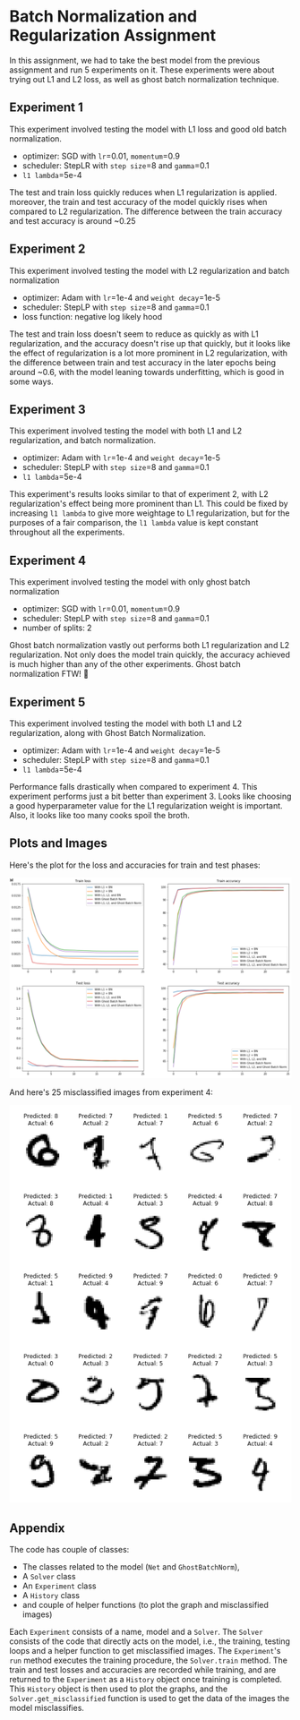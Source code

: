 # Batch Normalization and Regularization Assignment

In this assignment, we had to take the best model from the previous assignment and run 5 experiments on it. These experiments were about trying out L1 and L2 loss, as well as ghost batch normalization technique.

## Experiment 1
This experiment involved testing the model with L1 loss and good old batch normalization. 
- optimizer: SGD with `lr`=0.01, `momentum`=0.9
- scheduler: StepLR with `step size`=8 and `gamma`=0.1
- `l1 lambda`=5e-4

The test and train loss quickly reduces when L1 regularization is applied. moreover, the train and test accuracy of the model quickly rises when compared to L2 regularization. The difference between the train accuracy and test accuracy is around ~0.25

## Experiment 2
This experiment involved testing the model with L2 regularization and batch normalization
- optimizer: Adam with `lr`=1e-4 and `weight decay`=1e-5
- scheduler: StepLP with `step size`=8 and `gamma`=0.1
- loss function: negative log likely hood

The test and train loss doesn't seem to reduce as quickly as with L1 regularization, and the accuracy doesn't rise up that quickly, but it looks like the effect of regularization is a lot more prominent in L2 regularization, with the difference between train and test accuracy in the later epochs being around ~0.6, with the model leaning towards underfitting, which is good in some ways.

## Experiment 3
This experiment involved testing the model with both L1 and L2 regularization, and batch normalization.
- optimizer: Adam with `lr`=1e-4 and `weight decay`=1e-5
- scheduler: StepLP with `step size`=8 and `gamma`=0.1
- `l1 lambda`=5e-4

This experiment's results looks similar to that of experiment 2, with L2 regularization's effect being more prominent than L1. This could be fixed by increasing `l1 lambda` to give more weightage to L1 regularization, but for the purposes of a fair comparison, the `l1 lambda` value is kept constant throughout all the experiments.

## Experiment 4
This experiment involved testing the model with only ghost batch normalization
- optimizer: SGD with `lr`=0.01, `momentum`=0.9
- scheduler: StepLP with `step size`=8 and `gamma`=0.1
- number of splits: 2

Ghost batch normalization vastly out performs both L1 regularization and L2 regularization. Not only does the model train quickly, the accuracy achieved is much higher than any of the other experiments. Ghost batch normalization FTW! :raised_hands:

## Experiment 5
This experiment involved testing the model with both L1 and L2 regularization, along with Ghost Batch Normalization.
- optimizer: Adam with `lr`=1e-4 and `weight decay`=1e-5
- scheduler: StepLP with `step size`=8 and `gamma`=0.1
- `l1 lambda`=5e-4

Performance falls drastically when compared to experiment 4. This experiment performs just a bit better than experiment 3. Looks like choosing a good hyperparameter value for the L1 regularization weight is important. Also, it looks like too many cooks spoil the broth.

## Plots and Images
Here's the plot for the loss and accuracies for train and test phases:

![loss and accuracy](res/loss_and_acc_plot.png)

And here's 25 misclassified images from experiment 4:

![misclassified images](res/misclassified_images.png)

## Appendix
The code has couple of classes:
- The classes related to the model (`Net` and `GhostBatchNorm`),
- A `Solver` class
- An `Experiment` class
- A `History` class
- and couple of helper functions (to plot the graph and misclassified images)

Each `Experiment` consists of a name, model and a `Solver`. The `Solver` consists of the code that directly acts on the model, i.e., the training, testing loops and a helper function to get misclassified images. The `Experiment`'s `run` method executes the training procedure, the `Solver.train` method. The train and test losses and accuracies are recorded while training, and are returned to the `Experiment` as a `History` object once training is completed. This `History` object is then used to plot the graphs, and the `Solver.get_misclassified` function is used to get the data of the images the model misclassifies.
